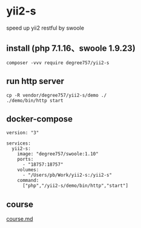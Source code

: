 # yii2-s
speed up yii2 restful by swoole

## install (php 7.1.16、swoole 1.9.23)
```
composer -vvv require degree757/yii2-s
```

## run http server
```
cp -R vendor/degree757/yii2-s/demo ./
./demo/bin/http start
```

## docker-compose
```
version: "3"

services:
  yii2-s:
    image: "degree757/swoole:1.10"
    ports:
      - "18757:18757"
    volumes:
      - "/Users/pb/Work/yii2-s:/yii2-s"
    command:
      ["php","/yii2-s/demo/bin/http","start"]
```

## course
[course.md](https://www.jianshu.com/p/9c2788ccf3c0)
